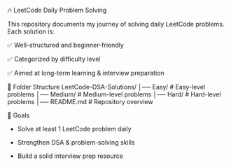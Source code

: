 🔥 LeetCode Daily Problem Solving

This repository documents my journey of solving daily LeetCode problems.
Each solution is:

✅ Well-structured and beginner-friendly

✅ Categorized by difficulty level

✅ Aimed at long-term learning & interview preparation

📁 Folder Structure
LeetCode-DSA-Solutions/
│── Easy/       # Easy-level problems
│── Medium/     # Medium-level problems
│── Hard/       # Hard-level problems
│── README.md   # Repository overview

🚀 Goals

 - Solve at least 1 LeetCode problem daily

 - Strengthen DSA & problem-solving skills

 - Build a solid interview prep resource
